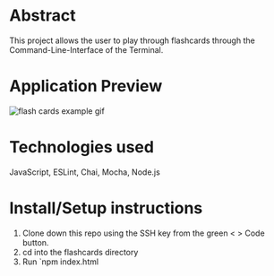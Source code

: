 # Abstract 
This project allows the user to play through flashcards through the Command-Line-Interface of the Terminal. 

# Application Preview 
![flash cards example gif](https://media.giphy.com/media/J8elQfIBDSCEZbeY3O/giphy.gif)

# Technologies used 
JavaScript, ESLint, Chai, Mocha, Node.js

# Install/Setup instructions

1. Clone down this repo using the SSH key from the green < > Code button.
2. cd into the flashcards directory
3. Run `npm index.html
